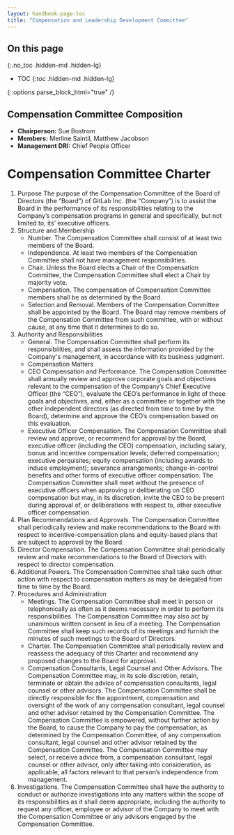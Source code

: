 ```yaml
---
layout: handbook-page-toc
title: "Compensation and Leadership Development Committee"
---
```


## On this page
{:.no_toc .hidden-md .hidden-lg}

- TOC
{:toc .hidden-md .hidden-lg}

{::options parse_block_html="true" /}

## Compensation Committee Composition

- **Chairperson:** Sue Bostrom
- **Members:** Merline Saintil, Matthew Jacobson
- **Management DRI:** Chief People Officer

# Compensation Committee Charter

1. Purpose
    The purpose of the Compensation Committee of the Board of Directors (the “Board”) of GitLab Inc. (the “Company”) is to assist the Board in the performance of its responsibilities relating to the Company’s compensation programs in general and specifically, but not limited to, its’ executive officers.
1. Structure and Membership
    - Number. The Compensation Committee shall consist of at least two members of the Board.
    - Independence. At least two members of the Compensation Committee shall not have management responsibilities.
    - Chair. Unless the Board elects a Chair of the Compensation Committee, the Compensation Committee shall elect a Chair by majority vote.
    - Compensation. The compensation of Compensation Committee members shall be as determined by the Board.
    - Selection and Removal. Members of the Compensation Committee shall be appointed by the Board. The Board may remove members of the Compensation Committee from such committee, with or without cause, at any time that it determines to do so.
1. Authority and Responsibilities
    - General. The Compensation Committee shall perform its responsibilities, and shall assess the information provided by the Company's management, in accordance with its business judgment.
    - Compensation Matters
    - CEO Compensation and Performance. The Compensation Committee shall annually review and approve corporate goals and objectives relevant to the compensation of the Company’s Chief Executive Officer (the “CEO”), evaluate the CEO’s performance in light of those goals and objectives, and, either as a committee or together with the other independent directors (as directed from time to time by the Board), determine and approve the CEO’s compensation based on this evaluation.
    - Executive Officer Compensation. The Compensation Committee shall review and approve, or recommend for approval by the Board, executive officer (including the CEO) compensation, including salary, bonus and incentive compensation levels; deferred compensation; executive perquisites; equity compensation (including awards to induce employment); severance arrangements; change-in-control benefits and other forms of executive officer compensation. The Compensation Committee shall meet without the presence of executive officers when approving or deliberating on CEO compensation but may, in its discretion, invite the CEO to be present during approval of, or deliberations with respect to, other executive officer compensation.
1. Plan Recommendations and Approvals. The Compensation Committee shall periodically review and make recommendations to the Board with respect to incentive-compensation plans and equity-based plans that are subject to approval by the Board.
1. Director Compensation. The Compensation Committee shall periodically review and make recommendations to the Board of Directors with respect to director compensation.
1. Additional Powers. The Compensation Committee shall take such other action with respect to compensation matters as may be delegated from time to time by the Board.
1. Procedures and Administration
    - Meetings. The Compensation Committee shall meet in person or telephonically as often as it deems necessary in order to perform its responsibilities. The Compensation Committee may also act by unanimous written consent in lieu of a meeting. The Compensation Committee shall keep such records of its meetings and furnish the minutes of such meetings to the Board of Directors.
    - Charter. The Compensation Committee shall periodically review and reassess the adequacy of this Charter and recommend any proposed changes to the Board for approval.
    - Compensation Consultants, Legal Counsel and Other Advisors. The Compensation Committee may, in its sole discretion, retain, terminate or obtain the advice of compensation consultants, legal counsel or other advisors. The Compensation Committee shall be directly responsible for the appointment, compensation and oversight of the work of any compensation consultant, legal counsel and other advisor retained by the Compensation Committee. The Compensation Committee is empowered, without further action by the Board, to cause the Company to pay the compensation, as determined by the Compensation Committee, of any compensation consultant, legal counsel and other advisor retained by the Compensation Committee. The Compensation Committee may select, or receive advice from, a compensation consultant, legal counsel or other advisor, only after taking into consideration, as applicable, all factors relevant to that person’s independence from management.
1. Investigations. The Compensation Committee shall have the authority to conduct or authorize investigations into any matters within the scope of its responsibilities as it shall deem appropriate, including the authority to request any officer, employee or advisor of the Company to meet with the Compensation Committee or any advisors engaged by the Compensation Committee.
